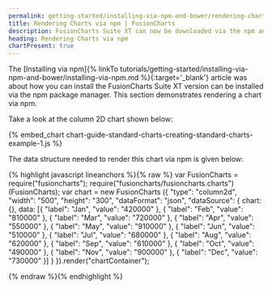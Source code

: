```yaml
---
permalink: getting-started/installing-via-npm-and-bower/rendering-charts-via-npm.html
title: Rendering Charts via npm | FusionCharts
description: FusionCharts Suite XT can now be downloaded via the npm and Bower package managers. This section talks about rendering charts via npm.
heading: Rendering Charts via npm
chartPresent: true
---
```


The [Installing via npm]{% linkTo tutorials/getting-started/installing-via-npm-and-bower/installing-via-npm.md %}{:target='_blank'} article was about how you can install the FusionCharts Suite XT version can be installed via the npm package manager.
This section demonstrates rendering a chart via npm.

Take a look at the column 2D chart shown below:

{% embed_chart chart-guide-standard-charts-creating-standard-charts-example-1.js %}

The data structure needed to render this chart via npm is given below:

{% highlight javascript lineanchors %}{% raw %}
var FusionCharts = require("fusioncharts");
require("fusioncharts/fusioncharts.charts")(FusionCharts);
var chart = new FusionCharts ({
	"type": "column2d",
	"width": "500",
	"height": "300",
	"dataFormat": "json",
	"dataSource": {
	    chart:{},
	    data: [{
            "label": "Jan",
            "value": "420000"
        }, 
        {
            "label": "Feb",
            "value": "810000"
        }, 
        {
            "label": "Mar",
            "value": "720000"
        }, 
        {
            "label": "Apr",
            "value": "550000"
        }, 
        {
            "label": "May",
            "value": "910000"
        }, 
        {
            "label": "Jun",
            "value": "510000"
        }, 
        {
            "label": "Jul",
            "value": "680000"
        }, 
        {
            "label": "Aug",
            "value": "620000"
        }, 
        {
            "label": "Sep",
            "value": "610000"
        }, 
        {
            "label": "Oct",
            "value": "490000"
        }, 
        {
            "label": "Nov",
            "value": "900000"
        }, 
        {
            "label": "Dec",
            "value": "730000"
        }]
	}
}).render("chartContainer");

{% endraw %}{% endhighlight %}